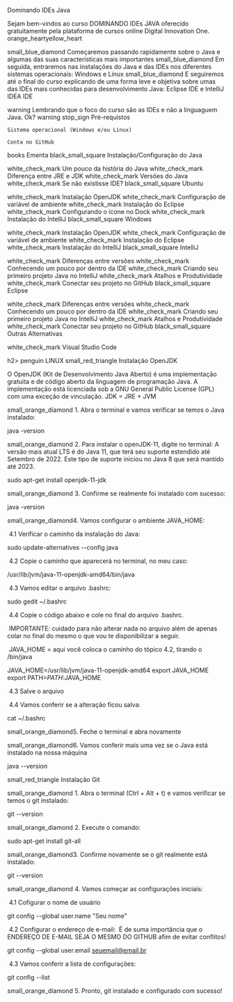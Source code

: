 Dominando IDEs Java

Sejam bem-vindos ao curso DOMINANDO IDEs JAVA oferecido gratuitamente pela plataforma de cursos online Digital Innovation One. orange_heartyellow_heart

small_blue_diamond Começaremos passando rapidamente sobre o Java e algumas das suas características mais importantes
small_blue_diamond Em seguida, entraremos nas instalações do Java e das IDEs nos diferentes sistemas operacionais: Windows e Linux
small_blue_diamond E seguiremos até o final do curso explicando de uma forma leve e objetiva sobre umas das IDEs mais conhecidas para desenvolvimento Java: Eclipse IDE e IntelliJ IDEA IDE

warning Lembrando que o foco do curso são as IDEs e não a linguaguem Java. Ok? warning
stop_sign Pré-requistos

    Sistema operacional (Windows e/ou Linux)

    Conta no GitHub

books Ementa
black_small_square Instalação/Configuração do Java

white_check_mark Um pouco da história do Java
white_check_mark Diferença entre JRE e JDK
white_check_mark Versões do Java
white_check_mark Se não existisse IDE?
black_small_square Ubuntu

white_check_mark Instalação OpenJDK
white_check_mark Configuração de variável de ambiente
white_check_mark Instalação do Eclipse
white_check_mark Configurando o ícone no Dock
white_check_mark Instalação do IntelliJ
black_small_square Windows

white_check_mark Instalação OpenJDK
white_check_mark Configuração de variável de ambiente
white_check_mark Instalação do Eclipse
white_check_mark Instalação do IntelliJ
black_small_square IntelliJ

white_check_mark Diferenças entre versões
white_check_mark Conhecendo um pouco por dentro da IDE
white_check_mark Criando seu primeiro projeto Java no IntelliJ
white_check_mark Atalhos e Produtividade
white_check_mark Conectar seu projeto no GitHub
black_small_square Eclipse

white_check_mark Diferenças entre versões
white_check_mark Conhecendo um pouco por dentro da IDE
white_check_mark Criando seu primeiro projeto Java no IntelliJ
white_check_mark Atalhos e Produtividade
white_check_mark Conectar seu projeto no GitHub
black_small_square Outras Alternativas

white_check_mark Visual Studio Code



h2> penguin LINUX
small_red_triangle Instalação OpenJDK

O OpenJDK (Kit de Desenvolvimento Java Aberto) é uma implementação gratuita e de código aberto da linguagem de programação Java. A implementação está licenciada sob a GNU General Public License (GPL) com uma exceção de vinculação. JDK = JRE + JVM

small_orange_diamond 1. Abra o terminal e vamos verificar se temos o Java instalado:

java -version

small_orange_diamond 2. Para instalar o openJDK-11, digite no terminal: A versão mais atual LTS é do Java 11, que terá seu suporte estendido até Setembro de 2022. Este tipo de suporte iniciou no Java 8 que será mantido até 2023.

sudo apt-get install openjdk-11-jdk

small_orange_diamond 3. Confirme se realmente foi instalado com sucesso:

java -version

small_orange_diamond4. Vamos configurar o ambiente JAVA_HOME:

​ 4.1 Verificar o caminho da instalação do Java:

sudo update-alternatives --config java

​ 4.2 Copie o caminho que aparecerá no terminal, no meu caso:

/usr/lib/jvm/java-11-openjdk-amd64/bin/java

​ 4.3 Vamos editar o arquivo .bashrc:

sudo gedit ~/.bashrc

​ 4.4 Copie o código abaixo e cole no final do arquivo .bashrc.

​ IMPORTANTE: cuidado para não alterar nada no arquivo além de apenas colar no final do mesmo o que vou te disponibilizar a seguir.

​ JAVA_HOME = aqui você coloca o caminho do tópico 4.2, tirando o /bin/java

JAVA_HOME=/usr/lib/jvm/java-11-openjdk-amd64
export JAVA_HOME
export PATH=$PATH:$JAVA_HOME

​ 4.3 Salve o arquivo

​ 4.4 Vamos conferir se a alteração ficou salva:

cat ~/.bashrc

small_orange_diamond5. Feche o terminal e abra novamente

small_orange_diamond6. Vamos conferir mais uma vez se o Java está instalado na nossa máquina

java --version

small_red_triangle Instalação Git

small_orange_diamond 1. Abra o terminal (Ctrl + Alt + t) e vamos verificar se temos o git instalado:

git --version

small_orange_diamond 2. Execute o comando:

sudo apt-get install git-all

small_orange_diamond3. Confirme novamente se o git realmente está instalado:

git --version

small_orange_diamond 4. Vamos começar as configurações iniciais:

​ 4.1 Cofigurar o nome de usuário

git config --global user.name "Seu nome"

​ 4.2 Configurar o endereço de e-mail: ​ É de suma importância que o ENDEREÇO DE E-MAIL SEJA O MESMO DO GITHUB afim de evitar conflitos!

git config --global user.email seuemail@email.br

​ 4.3 Vamos conferir a lista de configurações:

git config --list

small_orange_diamond 5. Pronto, git instalado e configurado com sucesso!
